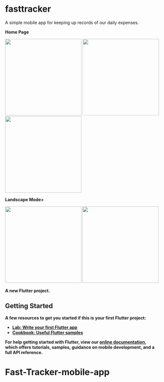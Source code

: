 
# fasttracker

A simple mobile app for keeping up records of our daily expenses.

<B>Home Page</B>

<img src="https://user-images.githubusercontent.com/61490175/132122663-7920bd08-129e-4514-8fd0-b183bdb37a20.jpg" width="250">

<img src="https://user-images.githubusercontent.com/61490175/132122660-47ffaccd-a8b6-4081-b96a-d712a19fe873.jpg" width="250">

<img src="https://user-images.githubusercontent.com/61490175/132122654-4c8f71f0-b1ca-4af6-b4cb-a35821d5180b.jpg" width="250">

<B>Landscape Mode>

<img src="https://user-images.githubusercontent.com/61490175/132547849-f36a77c3-e483-4db9-9d00-0fbde35e02f1.jpg" width="250">
  
<img src="https://user-images.githubusercontent.com/61490175/132547859-05282906-2c1d-4c38-abed-ea0b82817282.jpg" width="250">



A new Flutter project.

## Getting Started

A few resources to get you started if this is your first Flutter project:

- [Lab: Write your first Flutter app](https://flutter.dev/docs/get-started/codelab)
- [Cookbook: Useful Flutter samples](https://flutter.dev/docs/cookbook)

For help getting started with Flutter, view our
[online documentation](https://flutter.dev/docs), which offers tutorials,
samples, guidance on mobile development, and a full API reference.
# Fast-Tracker-mobile-app

